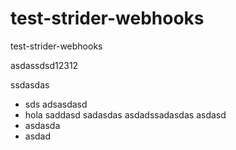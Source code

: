 test-strider-webhooks
=====================

test-strider-webhooks

asdassdsd12312

ssdasdas

* sds adsasdasd
* hola saddasd
sadasdas
asdadssadasdas
asdasd
* asdasda
* asdad

